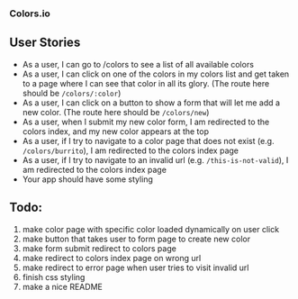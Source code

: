 ### Colors.io

## User Stories

- As a user, I can go to /colors to see a list of all available colors
- As a user, I can click on one of the colors in my colors list and get taken to a page where I can see that color in all its glory. (The route here should be `/colors/:color`)
- As a user, I can click on a button to show a form that will let me add a new color. (The route here should be `/colors/new`)
- As a user, when I submit my new color form, I am redirected to the colors index, and my new color appears at the top
- As a user, if I try to navigate to a color page that does not exist (e.g. `/colors/burrito`), I am redirected to the colors index page
- As a user, if I try to navigate to an invalid url (e.g. `/this-is-not-valid`), I am redirected to the colors index page
- Your app should have some styling

## Todo:
1. make color page with specific color loaded dynamically on user click
2. make button that takes user to form page to create new color
3. make form submit redirect to colors page
4. make redirect to colors index page on wrong url
5. make redirect to error page when user tries to visit invalid url
6. finish css styling
7. make a nice README
